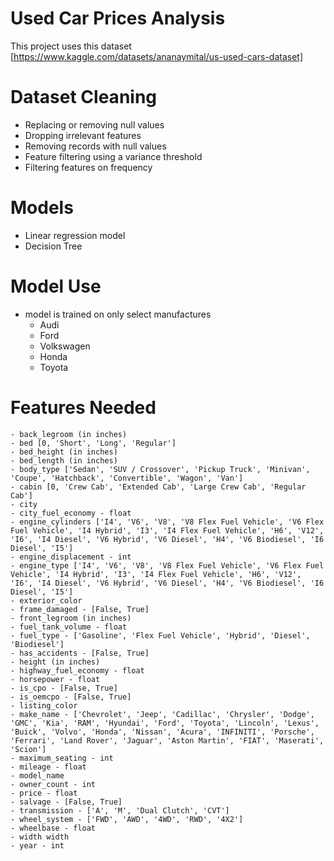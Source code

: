 # Used Car Prices Analysis
This project uses this dataset [https://www.kaggle.com/datasets/ananaymital/us-used-cars-dataset]

# Dataset Cleaning
- Replacing or removing null values
- Dropping irrelevant features
- Removing records with null values
- Feature filtering using a variance threshold
- Filtering features on frequency

# Models
- Linear regression model
- Decision Tree

# Model Use 
- model is trained on only select manufactures 
  - Audi
  - Ford
  - Volkswagen
  - Honda
  - Toyota

# Features Needed
    - back_legroom (in inches)
	- bed [0, 'Short', 'Long', 'Regular']
	- bed_height (in inches)
	- bed_length (in inches)
	- body_type ['Sedan', 'SUV / Crossover', 'Pickup Truck', 'Minivan', 'Coupe', 'Hatchback', 'Convertible', 'Wagon', 'Van']
	- cabin [0, 'Crew Cab', 'Extended Cab', 'Large Crew Cab', 'Regular Cab']
	- city 
	- city_fuel_economy - float
	- engine_cylinders ['I4', 'V6', 'V8', 'V8 Flex Fuel Vehicle', 'V6 Flex Fuel Vehicle', 'I4 Hybrid', 'I3', 'I4 Flex Fuel Vehicle', 'H6', 'V12', 'I6', 'I4 Diesel', 'V6 Hybrid', 'V6 Diesel', 'H4', 'V6 Biodiesel', 'I6 Diesel', 'I5']
	- engine_displacement - int
	- engine_type ['I4', 'V6', 'V8', 'V8 Flex Fuel Vehicle', 'V6 Flex Fuel Vehicle', 'I4 Hybrid', 'I3', 'I4 Flex Fuel Vehicle', 'H6', 'V12', 'I6', 'I4 Diesel', 'V6 Hybrid', 'V6 Diesel', 'H4', 'V6 Biodiesel', 'I6 Diesel', 'I5']
	- exterior_color
	- frame_damaged - [False, True]
	- front_legroom (in inches)
	- fuel_tank_volume - float
	- fuel_type - ['Gasoline', 'Flex Fuel Vehicle', 'Hybrid', 'Diesel', 'Biodiesel']
	- has_accidents - [False, True]
	- height (in inches)
	- highway_fuel_economy - float
	- horsepower - float
	- is_cpo - [False, True]
	- is_oemcpo - [False, True]
	- listing_color
	- make_name - ['Chevrolet', 'Jeep', 'Cadillac', 'Chrysler', 'Dodge', 'GMC', 'Kia', 'RAM', 'Hyundai', 'Ford', 'Toyota', 'Lincoln', 'Lexus', 'Buick', 'Volvo', 'Honda', 'Nissan', 'Acura', 'INFINITI', 'Porsche', 'Ferrari', 'Land Rover', 'Jaguar', 'Aston Martin', 'FIAT', 'Maserati', 'Scion']
	- maximum_seating - int
	- mileage - float
	- model_name
	- owner_count - int
	- price - float
	- salvage - [False, True]
	- transmission - ['A', 'M', 'Dual Clutch', 'CVT']
	- wheel_system - ['FWD', 'AWD', '4WD', 'RWD', '4X2']
	- wheelbase - float
	- width width
	- year - int
